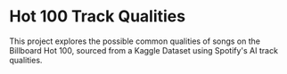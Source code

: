 # Hot 100 Track Qualities
This project explores the possible common qualities of songs on the Billboard Hot 100, sourced from a Kaggle Dataset using Spotify's AI track qualities. 

